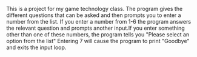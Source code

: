 This is a project for my game technology class.
The program gives the different questions that can be asked and then prompts you to enter a number from the list.
If you enter a number from 1-6 the program answers the relevant question and prompts another input.If you enter something other than one of these numbers, the program tells you "Please select an option from the list"
Entering 7 will cause the program to print "Goodbye" and exits the input loop.